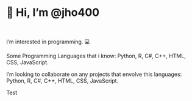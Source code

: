 <h1>&#128406; Hi, I’m @jho400</h1>

<br>

<p>I’m interested in programming. &#128187;</p>

<p>Some Programming Languages that i know: Python, R, C#, C++, HTML, CSS, JavaScript.</p>

<p>I’m looking to collaborate on any projects that envolve this languages: Python, R, C#, C++, HTML, CSS, JavaScript.</p>

<p>Test</p>



<!---
jho400/jho400 is a ✨ special ✨ repository because its `README.md` (this file) appears on your GitHub profile.
You can click the Preview link to take a look at your changes.
--->
